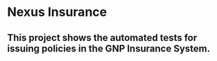 # Nexus Insurance

## This project shows the automated tests for issuing policies in the GNP Insurance System.